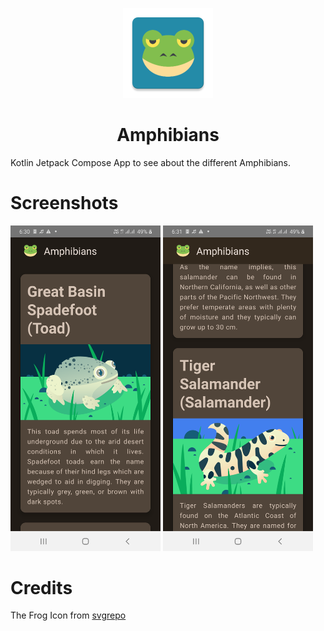 <p align="center" style="text-align: center;">
 <img src="app/src/main/res/mipmap-xxhdpi/ic_launcher.webp" />
 <h1 align="center">Amphibians</h1>
</p>
 Kotlin Jetpack Compose App to see about the different Amphibians.

# Screenshots

<div>
 <img src="images/screen1.png" width="240" /> <img src="images/screen2.png" width="240" />
</div>

# Credits
The Frog Icon from [svgrepo](https://www.svgrepo.com/svg/401839/frog-face)
